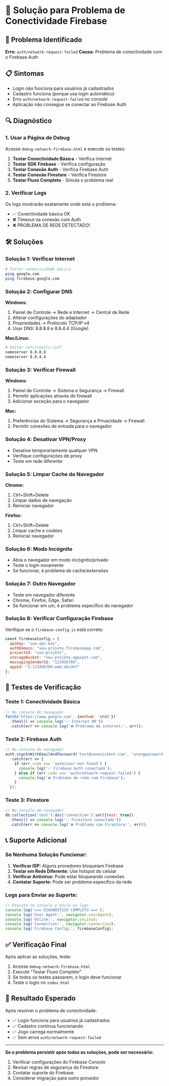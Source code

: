 # 🔧 Solução para Problema de Conectividade Firebase

## 🚨 Problema Identificado
**Erro:** `auth/network-request-failed`
**Causa:** Problema de conectividade com o Firebase Auth

## 📋 Sintomas
- Login não funciona para usuários já cadastrados
- Cadastro funciona (porque usa login automático)
- Erro `auth/network-request-failed` no console
- Aplicação não consegue se conectar ao Firebase Auth

## 🔍 Diagnóstico

### 1. Usar a Página de Debug
Acesse `debug-network-firebase.html` e execute os testes:
1. **Testar Conectividade Básica** - Verifica internet
2. **Testar SDK Firebase** - Verifica configuração
3. **Testar Conexão Auth** - Verifica Firebase Auth
4. **Testar Conexão Firestore** - Verifica Firestore
5. **Testar Fluxo Completo** - Simula o problema real

### 2. Verificar Logs
Os logs mostrarão exatamente onde está o problema:
- ✅ Conectividade básica OK
- ❌ Timeout na conexão com Auth
- ❌ PROBLEMA DE REDE DETECTADO!

## 🛠️ Soluções

### Solução 1: Verificar Internet
```bash
# Testar conectividade básica
ping google.com
ping firebase.google.com
```

### Solução 2: Configurar DNS
**Windows:**
1. Painel de Controle → Rede e Internet → Central de Rede
2. Alterar configurações do adaptador
3. Propriedades → Protocolo TCP/IP v4
4. Usar DNS: 8.8.8.8 e 8.8.4.4 (Google)

**Mac/Linux:**
```bash
# Editar /etc/resolv.conf
nameserver 8.8.8.8
nameserver 8.8.4.4
```

### Solução 3: Verificar Firewall
**Windows:**
1. Painel de Controle → Sistema e Segurança → Firewall
2. Permitir aplicações através do firewall
3. Adicionar exceção para o navegador

**Mac:**
1. Preferências do Sistema → Segurança e Privacidade → Firewall
2. Permitir conexões de entrada para o navegador

### Solução 4: Desativar VPN/Proxy
- Desative temporariamente qualquer VPN
- Verifique configurações de proxy
- Teste em rede diferente

### Solução 5: Limpar Cache do Navegador
**Chrome:**
1. Ctrl+Shift+Delete
2. Limpar dados de navegação
3. Reiniciar navegador

**Firefox:**
1. Ctrl+Shift+Delete
2. Limpar cache e cookies
3. Reiniciar navegador

### Solução 6: Modo Incógnito
- Abra o navegador em modo incógnito/privado
- Teste o login novamente
- Se funcionar, é problema de cache/extensões

### Solução 7: Outro Navegador
- Teste em navegador diferente
- Chrome, Firefox, Edge, Safari
- Se funcionar em um, é problema específico do navegador

### Solução 8: Verificar Configuração Firebase
Verifique se o `firebase-config.js` está correto:
```javascript
const firebaseConfig = {
  apiKey: "sua-api-key",
  authDomain: "seu-projeto.firebaseapp.com",
  projectId: "seu-projeto",
  storageBucket: "seu-projeto.appspot.com",
  messagingSenderId: "123456789",
  appId: "1:123456789:web:abcdef"
};
```

## 🧪 Testes de Verificação

### Teste 1: Conectividade Básica
```javascript
// No console do navegador
fetch('https://www.google.com', {method: 'HEAD'})
  .then(() => console.log('✅ Internet OK'))
  .catch(err => console.log('❌ Problema de internet:', err));
```

### Teste 2: Firebase Auth
```javascript
// No console do navegador
auth.signInWithEmailAndPassword('test@nonexistent.com', 'wrongpassword')
  .catch(err => {
    if (err.code === 'auth/user-not-found') {
      console.log('✅ Firebase Auth conectado');
    } else if (err.code === 'auth/network-request-failed') {
      console.log('❌ Problema de rede com Firebase');
    }
  });
```

### Teste 3: Firestore
```javascript
// No console do navegador
db.collection('test').doc('connection').set({test: true})
  .then(() => console.log('✅ Firestore conectado'))
  .catch(err => console.log('❌ Problema com Firestore:', err));
```

## 📞 Suporte Adicional

### Se Nenhuma Solução Funcionar:
1. **Verificar ISP:** Alguns provedores bloqueiam Firebase
2. **Testar em Rede Diferente:** Use hotspot do celular
3. **Verificar Antivírus:** Pode estar bloqueando conexões
4. **Contatar Suporte:** Pode ser problema específico da rede

### Logs para Enviar ao Suporte:
```javascript
// Execute no console e envie os logs
console.log('=== DIAGNÓSTICO COMPLETO ===');
console.log('User Agent:', navigator.userAgent);
console.log('Online:', navigator.onLine);
console.log('Connection:', navigator.connection);
console.log('Firebase Config:', firebaseConfig);
```

## ✅ Verificação Final

Após aplicar as soluções, teste:
1. Acesse `debug-network-firebase.html`
2. Execute "Testar Fluxo Completo"
3. Se todos os testes passarem, o login deve funcionar
4. Teste o login no `index.html`

## 🎯 Resultado Esperado

Após resolver o problema de conectividade:
- ✅ Login funciona para usuários já cadastrados
- ✅ Cadastro continua funcionando
- ✅ Jogo carrega normalmente
- ✅ Sem erros `auth/network-request-failed`

---

**Se o problema persistir após todas as soluções, pode ser necessário:**
1. Verificar configurações do Firebase Console
2. Revisar regras de segurança do Firestore
3. Contatar suporte do Firebase
4. Considerar migração para outro provedor 